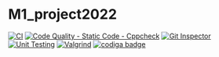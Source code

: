 # M1_project2022

[![CI](https://github.com/Vishnuprasad1234/M1_project2022/actions/workflows/1main.yml/badge.svg)](https://github.com/Vishnuprasad1234/M1_project2022/actions/workflows/1main.yml)
[![Code Quality - Static Code - Cppcheck](https://github.com/Vishnuprasad1234/M1_project2022/actions/workflows/cpp.check.yml/badge.svg)](https://github.com/Vishnuprasad1234/M1_project2022/actions/workflows/cpp.check.yml)
[![Git Inspector](https://github.com/Vishnuprasad1234/M1_project2022/actions/workflows/git.yml/badge.svg)](https://github.com/Vishnuprasad1234/M1_project2022/actions/workflows/git.yml)
[![Unit Testing](https://github.com/Vishnuprasad1234/M1_project2022/actions/workflows/unit-test.yml/badge.svg)](https://github.com/Vishnuprasad1234/M1_project2022/actions/workflows/unit-test.yml)
[![Valgrind](https://github.com/Vishnuprasad1234/M1_project2022/actions/workflows/valgrind.yml/badge.svg)](https://github.com/Vishnuprasad1234/M1_project2022/actions/workflows/valgrind.yml)
<a href="https://app.codiga.io/public/user/github/Vishnuprasad1234">
   <img src="https://api.codiga.io/public/badge/user/github/Vishnuprasad1234?style=light" alt="codiga badge" />
</a>
